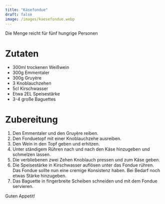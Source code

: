 ```yaml
---
title: "Käsefondue"
draft: false
image: /images/kaesefondue.webp
---
```


Die Menge reicht für fünf hungrige Personen

# Zutaten
- 300ml trockenen Weißwein
- 300g Emmentaler
- 300g Gruyère
- 3 Knoblauchzehen
- 5cl Kirschwasser
- Etwa 2EL Speisestärke
- 3-4 große Baguettes

# Zubereitung
1. Den Emmentaler und den Gruyère reiben.
2. Den Fonduetopf mit einer Knoblauchzehe ausreiben.
3. Den Wein in den Topf geben und erhitzen.
4. Unter ständigem Rühren nach und nach den Käse hinzugeben und schmelzen lassen.
5. Die verbliebenen zwei Zehen Knoblauch pressen und zum Käse geben.
6. Die Speisestärke in Kirschwasser auflösen unter das Fondue rühren. Das Fondue sollte nun eine cremige Konsistenz haben. Bei Bedarf noch etwas Stärke hinzugeben.
7. Das Baguette in fingerbreite Scheiben schneiden und mit dem Fondue servieren.

Guten Appetit!